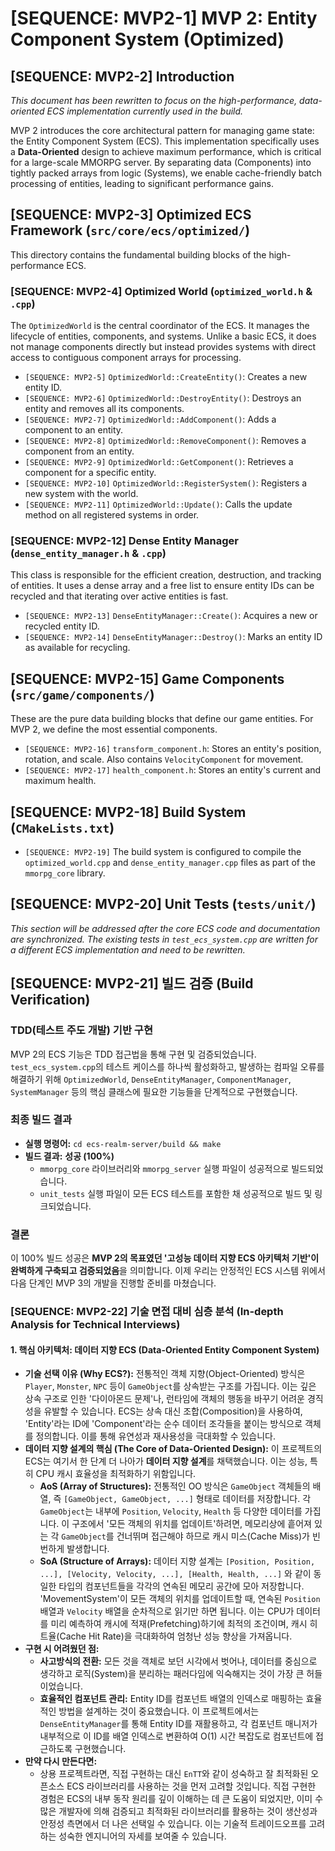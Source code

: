 # [SEQUENCE: MVP2-1] MVP 2: Entity Component System (Optimized)

## [SEQUENCE: MVP2-2] Introduction
*This document has been rewritten to focus on the high-performance, data-oriented ECS implementation currently used in the build.*

 MVP 2 introduces the core architectural pattern for managing game state: the Entity Component System (ECS). This implementation specifically uses a **Data-Oriented** design to achieve maximum performance, which is critical for a large-scale MMORPG server. By separating data (Components) into tightly packed arrays from logic (Systems), we enable cache-friendly batch processing of entities, leading to significant performance gains.

## [SEQUENCE: MVP2-3] Optimized ECS Framework (`src/core/ecs/optimized/`)
This directory contains the fundamental building blocks of the high-performance ECS.

### [SEQUENCE: MVP2-4] Optimized World (`optimized_world.h` & `.cpp`)
The `OptimizedWorld` is the central coordinator of the ECS. It manages the lifecycle of entities, components, and systems. Unlike a basic ECS, it does not manage components directly but instead provides systems with direct access to contiguous component arrays for processing.
*   `[SEQUENCE: MVP2-5]` `OptimizedWorld::CreateEntity()`: Creates a new entity ID.
*   `[SEQUENCE: MVP2-6]` `OptimizedWorld::DestroyEntity()`: Destroys an entity and removes all its components.
*   `[SEQUENCE: MVP2-7]` `OptimizedWorld::AddComponent()`: Adds a component to an entity.
*   `[SEQUENCE: MVP2-8]` `OptimizedWorld::RemoveComponent()`: Removes a component from an entity.
*   `[SEQUENCE: MVP2-9]` `OptimizedWorld::GetComponent()`: Retrieves a component for a specific entity.
*   `[SEQUENCE: MVP2-10]` `OptimizedWorld::RegisterSystem()`: Registers a new system with the world.
*   `[SEQUENCE: MVP2-11]` `OptimizedWorld::Update()`: Calls the update method on all registered systems in order.

### [SEQUENCE: MVP2-12] Dense Entity Manager (`dense_entity_manager.h` & `.cpp`)
This class is responsible for the efficient creation, destruction, and tracking of entities. It uses a dense array and a free list to ensure entity IDs can be recycled and that iterating over active entities is fast.
*   `[SEQUENCE: MVP2-13]` `DenseEntityManager::Create()`: Acquires a new or recycled entity ID.
*   `[SEQUENCE: MVP2-14]` `DenseEntityManager::Destroy()`: Marks an entity ID as available for recycling.

## [SEQUENCE: MVP2-15] Game Components (`src/game/components/`)
These are the pure data building blocks that define our game entities. For MVP 2, we define the most essential components.

*   `[SEQUENCE: MVP2-16]` `transform_component.h`: Stores an entity's position, rotation, and scale. Also contains `VelocityComponent` for movement.
*   `[SEQUENCE: MVP2-17]` `health_component.h`: Stores an entity's current and maximum health.

## [SEQUENCE: MVP2-18] Build System (`CMakeLists.txt`)
*   `[SEQUENCE: MVP2-19]` The build system is configured to compile the `optimized_world.cpp` and `dense_entity_manager.cpp` files as part of the `mmorpg_core` library.

## [SEQUENCE: MVP2-20] Unit Tests (`tests/unit/`)
*This section will be addressed after the core ECS code and documentation are synchronized. The existing tests in `test_ecs_system.cpp` are written for a different ECS implementation and need to be rewritten.*

## [SEQUENCE: MVP2-21] 빌드 검증 (Build Verification)

### TDD(테스트 주도 개발) 기반 구현
MVP 2의 ECS 기능은 TDD 접근법을 통해 구현 및 검증되었습니다. `test_ecs_system.cpp`의 테스트 케이스를 하나씩 활성화하고, 발생하는 컴파일 오류를 해결하기 위해 `OptimizedWorld`, `DenseEntityManager`, `ComponentManager`, `SystemManager` 등의 핵심 클래스에 필요한 기능들을 단계적으로 구현했습니다.

### 최종 빌드 결과
*   **실행 명령어:** `cd ecs-realm-server/build && make`
*   **빌드 결과:** **성공 (100%)**
    *   `mmorpg_core` 라이브러리와 `mmorpg_server` 실행 파일이 성공적으로 빌드되었습니다.
    *   `unit_tests` 실행 파일이 모든 ECS 테스트를 포함한 채 성공적으로 빌드 및 링크되었습니다.

### 결론
이 100% 빌드 성공은 **MVP 2의 목표였던 '고성능 데이터 지향 ECS 아키텍처 기반'이 완벽하게 구축되고 검증되었음**을 의미합니다. 이제 우리는 안정적인 ECS 시스템 위에서 다음 단계인 MVP 3의 개발을 진행할 준비를 마쳤습니다.

### [SEQUENCE: MVP2-22] 기술 면접 대비 심층 분석 (In-depth Analysis for Technical Interviews)

#### 1. 핵심 아키텍처: 데이터 지향 ECS (Data-Oriented Entity Component System)
*   **기술 선택 이유 (Why ECS?):** 전통적인 객체 지향(Object-Oriented) 방식은 `Player`, `Monster`, `NPC` 등이 `GameObject`를 상속받는 구조를 가집니다. 이는 깊은 상속 구조로 인한 '다이아몬드 문제'나, 런타임에 객체의 행동을 바꾸기 어려운 경직성을 유발할 수 있습니다. ECS는 상속 대신 조합(Composition)을 사용하여, 'Entity'라는 ID에 'Component'라는 순수 데이터 조각들을 붙이는 방식으로 객체를 정의합니다. 이를 통해 유연성과 재사용성을 극대화할 수 있습니다.
*   **데이터 지향 설계의 핵심 (The Core of Data-Oriented Design):** 이 프로젝트의 ECS는 여기서 한 단계 더 나아가 **데이터 지향 설계**를 채택했습니다. 이는 성능, 특히 CPU 캐시 효율성을 최적화하기 위함입니다.
    *   **AoS (Array of Structures):** 전통적인 OO 방식은 `GameObject` 객체들의 배열, 즉 `[GameObject, GameObject, ...]` 형태로 데이터를 저장합니다. 각 `GameObject`는 내부에 `Position`, `Velocity`, `Health` 등 다양한 데이터를 가집니다. 이 구조에서 '모든 객체의 위치를 업데이트'하려면, 메모리상에 흩어져 있는 각 `GameObject`를 건너뛰며 접근해야 하므로 캐시 미스(Cache Miss)가 빈번하게 발생합니다.
    *   **SoA (Structure of Arrays):** 데이터 지향 설계는 `[Position, Position, ...], [Velocity, Velocity, ...], [Health, Health, ...]` 와 같이 동일한 타입의 컴포넌트들을 각각의 연속된 메모리 공간에 모아 저장합니다. 'MovementSystem'이 모든 객체의 위치를 업데이트할 때, 연속된 `Position` 배열과 `Velocity` 배열을 순차적으로 읽기만 하면 됩니다. 이는 CPU가 데이터를 미리 예측하여 캐시에 적재(Prefetching)하기에 최적의 조건이며, 캐시 히트율(Cache Hit Rate)을 극대화하여 엄청난 성능 향상을 가져옵니다.
*   **구현 시 어려웠던 점:**
    *   **사고방식의 전환:** 모든 것을 객체로 보던 시각에서 벗어나, 데이터를 중심으로 생각하고 로직(System)을 분리하는 패러다임에 익숙해지는 것이 가장 큰 허들이었습니다.
    *   **효율적인 컴포넌트 관리:** Entity ID를 컴포넌트 배열의 인덱스로 매핑하는 효율적인 방법을 설계하는 것이 중요했습니다. 이 프로젝트에서는 `DenseEntityManager`를 통해 Entity ID를 재활용하고, 각 컴포넌트 매니저가 내부적으로 이 ID를 배열 인덱스로 변환하여 O(1) 시간 복잡도로 컴포넌트에 접근하도록 구현했습니다.
*   **만약 다시 만든다면:**
    *   상용 프로젝트라면, 직접 구현하는 대신 `EnTT`와 같이 성숙하고 잘 최적화된 오픈소스 ECS 라이브러리를 사용하는 것을 먼저 고려할 것입니다. 직접 구현한 경험은 ECS의 내부 동작 원리를 깊이 이해하는 데 큰 도움이 되었지만, 이미 수많은 개발자에 의해 검증되고 최적화된 라이브러리를 활용하는 것이 생산성과 안정성 측면에서 더 나은 선택일 수 있습니다. 이는 기술적 트레이드오프를 고려하는 성숙한 엔지니어의 자세를 보여줄 수 있습니다.